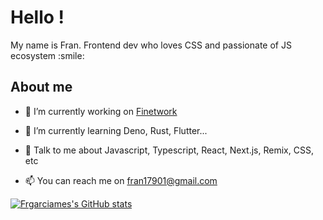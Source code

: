 <h1> Hello !</h1>

<div size='20px'>My name is Fran. Frontend dev who loves CSS and passionate of JS ecosystem :smile: 
</div>

<h2> About me </h2>

- 🔭 I’m currently working on <a href="https://www.finetwork.com">Finetwork</a>

- 🌱 I’m currently learning Deno, Rust, Flutter... 

- 💬 Talk to me about Javascript, Typescript, React, Next.js, Remix, CSS, etc 

- 📫 You can reach me on fran17901@gmail.com

[![Frgarciames's GitHub stats](https://github-readme-stats.vercel.app/api?username=frgarciames&show_icons=true&bg_color=30,196463,604e95&title_color=fff&icon_color=ffeb3b&text_color=fff)](https://github.com/frgarciames)
